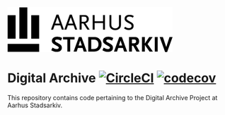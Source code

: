 [![Aarhus Stadsarkiv](https://raw.githubusercontent.com/aarhusstadsarkiv/py-template/master/img/logo.png)](https://stadsarkiv.aarhus.dk/)
# Digital Archive [![CircleCI](https://circleci.com/gh/aarhusstadsarkiv/digiarch/tree/master.svg?style=shield)](https://circleci.com/gh/aarhusstadsarkiv/digiarch/tree/master) [![codecov](https://codecov.io/gh/aarhusstadsarkiv/digiarch/branch/master/graph/badge.svg)](https://codecov.io/gh/aarhusstadsarkiv/digiarch)
This repository contains code pertaining to the Digital Archive Project at Aarhus Stadsarkiv.
